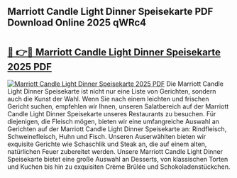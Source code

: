 ## Marriott Candle Light Dinner Speisekarte PDF Download Online 2025 qWRc4

# <h2><a href="http://gc7eaf8.nevu.top/?p=Marriott+Candle+Light+Dinner+Speisekarte">🔗 👉🔴 Marriott Candle Light Dinner Speisekarte 2025 PDF</a></h2>

[![Marriott Candle Light Dinner Speisekarte 2025 PDF](https://i.imgur.com/dBaPXMq.png)](http://gc7eaf8.nevu.top/?p=Marriott+Candle+Light+Dinner+Speisekarte)
Die Marriott Candle Light Dinner Speisekarte ist nicht nur eine Liste von Gerichten, sondern auch die Kunst der Wahl. Wenn Sie nach einem leichten und frischen Gericht suchen, empfehlen wir Ihnen, unseren Salatbereich auf der Marriott Candle Light Dinner Speisekarte unseres Restaurants zu besuchen. Für diejenigen, die Fleisch mögen, bieten wir eine umfangreiche Auswahl an Gerichten auf der Marriott Candle Light Dinner Speisekarte an: Rindfleisch, Schweinefleisch, Huhn und Fisch. Unseren Auserwählten bieten wir exquisite Gerichte wie Schaschlik und Steak an, die auf einem alten, natürlichen Feuer zubereitet werden. Unsere Marriott Candle Light Dinner Speisekarte bietet eine große Auswahl an Desserts, von klassischen Torten und Kuchen bis hin zu exquisiten Crème Brûlée und Schokoladenstückchen.
